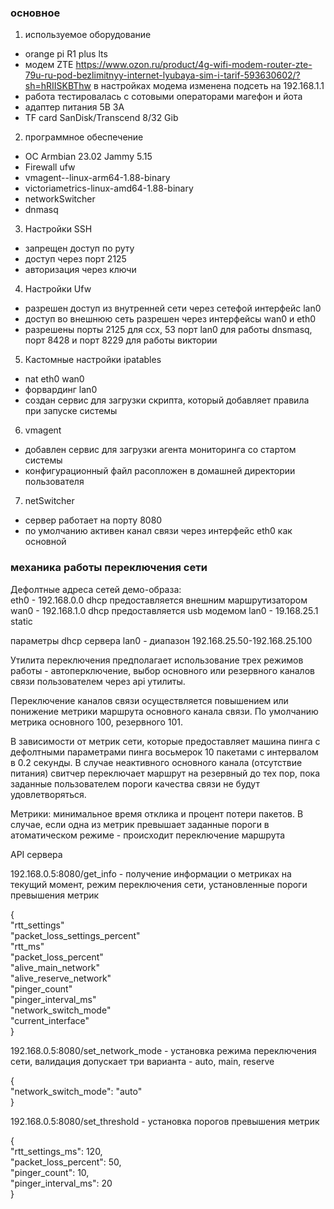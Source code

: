 ### основное
1. используемое оборудование
- orange pi R1 plus lts
- модем ZTE https://www.ozon.ru/product/4g-wifi-modem-router-zte-79u-ru-pod-bezlimitnyy-internet-lyubaya-sim-i-tarif-593630602/?sh=hRIISKBThw
в настройках модема изменена подсеть на 192.168.1.1
- работа тестировалась с сотовыми операторами магефон и йота
- адаптер питания 5В 3А
- TF card SanDisk/Transcend 8/32 Gib
2. программное обеспечение
- ОС Armbian 23.02 Jammy 5.15
- Firewall ufw
- vmagent--linux-arm64-1.88-binary
- victoriametrics-linux-amd64-1.88-binary
- networkSwitcher
- dnmasq
3. Настройки SSH
- запрещен доступ по руту
- доступ через порт 2125
- авторизация через ключи
4. Настройки Ufw
- разрешен доступ из внутренней сети через сетефой интерфейс lan0
- доступ во внешнюю сеть разрешен через интерфейсы wan0 и eth0
- разрешены порты 2125 для ссх, 53 порт lan0 для работы dnsmasq, порт 8428 и порт 8229
для работы виктории
5. Кастомные настройки ipatables
- nat eth0 wan0
- форвардинг lan0
- создан сервис для загрузки скрипта, который добавляет правила при запуске системы
6. vmagent
- добавлен сервис для загрузки агента мониторинга со стартом системы
- конфигурационный файл расопложен в домашней директории пользователя
7. netSwitcher
- сервер работает на порту 8080
- по умолчанию активен канал связи через интерфейс eth0 как основной
### механика работы переключения сети

Дефолтные адреса сетей демо-образа:  
eth0 - 192.168.0.0 dhcp предоставляется внешним маршрутизатором
wan0 - 192.168.1.0 dhcp предоставляется usb модемом
lan0 - 19.168.25.1 static 

параметры dhcp сервера lan0 - диапазон 192.168.25.50-192.168.25.100

Утилита переключения предполагает использование трех режимов работы - автоперключение,
выбор основного или резервного каналов связи пользователем через api утилиты. 

Переключение каналов связи осуществляется повышением или понижение метрики 
маршрута основного канала связи. По умолчанию метрика основного 100, резервного 101.

В зависимости от метрик сети, которые предоставляет машина пинга с дефолтными 
параметрами пинга восьмерок 10 пакетами с интервалом в 0.2 секунды. В случае 
неактивного основного канала (отсутствие питания) свитчер переключает маршрут на 
резервный до тех пор, пока заданные пользователем пороги качества связи не будут 
удовлетворяться.  

Метрики: минимальное время отклика и процент потери пакетов. В случае, если одна 
из метрик превышает заданные пороги в атоматическом режиме - происходит 
переключение маршрута

API сервера

192.168.0.5:8080/get_info - получение информации о метриках на текущий момент, 
режим переключения сети, установленные пороги превышения метрик  

{  
"rtt_settings"                 
"packet_loss_settings_percent"   
"rtt_ms"                       
"packet_loss_percent"          
"alive_main_network"           
"alive_reserve_network"        
"pinger_count"         
"pinger_interval_ms"           
"network_switch_mode"          
"current_interface"  
}

192.168.0.5:8080/set_network_mode - установка режима переключения сети, валидация 
допускает три варианта - auto, main, reserve 

{  
"network_switch_mode": "auto"  
}  

192.168.0.5:8080/set_threshold - установка порогов превышения метрик  

{  
"rtt_settings_ms": 120,  
"packet_loss_percent": 50,  
"pinger_count": 10,  
"pinger_interval_ms": 20  
}


  


